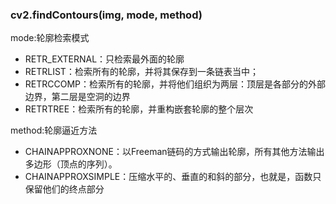 ### cv2.findContours(img, mode, method)

mode:轮廓检索模式

- RETR_EXTERNAL：只检索最外面的轮廓
- RETRLIST：检索所有的轮廓，并将其保存到一条链表当中；
- RETRCCOMP：检索所有的轮廓，并将他们组织为两层：顶层是各部分的外部边界，第二层是空洞的边界
- RETRTREE：检索所有的轮廓，并重构嵌套轮廓的整个层次

method:轮廓逼近方法

- CHAINAPPROXNONE：以Freeman链码的方式输出轮廓，所有其他方法输出多边形（顶点的序列）。
- CHAINAPPROXSIMPLE：压缩水平的、垂直的和斜的部分，也就是，函数只保留他们的终点部分
